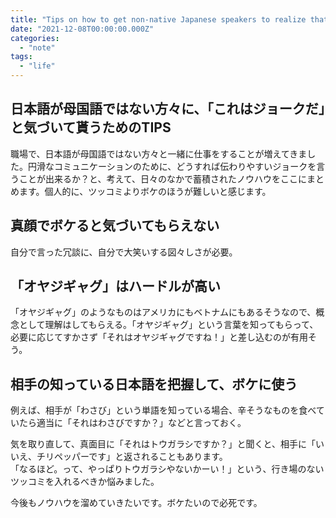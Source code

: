 ```yaml
---
title: "Tips on how to get non-native Japanese speakers to realize that this is a joke"
date: "2021-12-08T00:00:00.000Z"
categories: 
  - "note"
tags:
  - "life"
---
```


## 日本語が母国語ではない方々に、「これはジョークだ」と気づいて貰うためのTIPS

職場で、日本語が母国語ではない方々と一緒に仕事をすることが増えてきました。円滑なコミュニケーションのために、どうすれば伝わりやすいジョークを言うことが出来るか？と、考えて、日々のなかで蓄積されたノウハウをここにまとめます。個人的に、ツッコミよりボケのほうが難しいと感じます。

## 真顔でボケると気づいてもらえない
自分で言った冗談に、自分で大笑いする図々しさが必要。

## 「オヤジギャグ」はハードルが高い
「オヤジギャグ」のようなものはアメリカにもベトナムにもあるそうなので、概念として理解はしてもらえる。「オヤジギャグ」という言葉を知ってもらって、必要に応じてすかさず「それはオヤジギャグですね！」と差し込むのが有用そう。

## 相手の知っている日本語を把握して、ボケに使う
例えば、相手が「わさび」という単語を知っている場合、辛そうなものを食べていたら適当に「それはわさびですか？」などと言っておく。  
  
気を取り直して、真面目に「それはトウガラシですか？」と聞くと、相手に「いいえ、チリペッパーです」と返されることもあります。  
「なるほど。って、やっぱりトウガラシやないかーい！」という、行き場のないツッコミを入れるべきか悩みました。  
  
今後もノウハウを溜めていきたいです。ボケたいので必死です。



